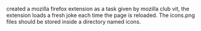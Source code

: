created a mozilla firefox extension as a task given by mozilla club vit, the extension loads a fresh joke each time the page is reloaded. The icons.png files should be stored inside a directory named icons.

